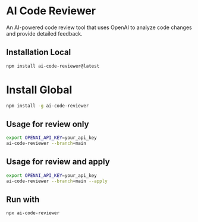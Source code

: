 # AI Code Reviewer

An AI-powered code review tool that uses OpenAI to analyze code changes and provide detailed feedback.

## Installation Local
```bash
npm install ai-code-reviewer@latest
```

# Install Global
```bash
npm install -g ai-code-reviewer
```

## Usage for review only

```bash
export OPENAI_API_KEY=your_api_key
ai-code-reviewer --branch=main
```

## Usage for review and apply

```bash
export OPENAI_API_KEY=your_api_key
ai-code-reviewer --branch=main --apply
```
## Run with

```bash
npx ai-code-reviewer 
```
